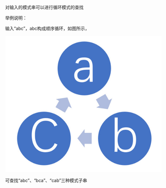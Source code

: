 对输入的模式串可以进行循环模式的查找

举例说明：

输入“abc”，abc构成顺序循环，如图所示，

![circle](circle.jpg)

可查找“abc”、“bca”、“cab”三种模式子串